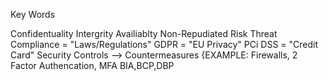 Key Words 

Confidentuality 
Intergrity 
Availiablty 
Non-Repudiated 
Risk Threat
Compliance = "Laws/Regulations" 
GDPR = "EU Privacy" 
PCi DSS = "Credit Card"
Security Controls
        --> Countermeasures
                {EXAMPLE: Firewalls, 2 Factor Authencation, MFA
BIA,BCP,DBP
